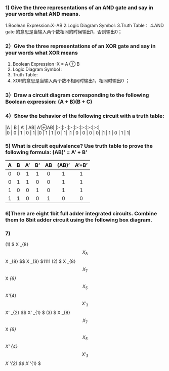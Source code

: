 ### 1) Give the three representations of an AND gate and say in your words what AND means.
1.Boolean Expression:X=AB
2.Logic Diagram Symbol:
3.Truth Table：
4.AND gate 的意思是当输入两个数相同的时候输出1，否则输出0；
### 2）Give the three representations of an XOR gate and say in your words what XOR means
1) Boolean Expression :X = A ⊕ B
2) Logic Diagram Symbol :
3) Truth Table:
4) XOR的意思是当输入两个数不相同时输出1，相同时输出0 ；
### 3）Draw a circuit diagram corresponding to the following Boolean expression: (A + B)(B + C)
### 4）Show the behavior of the following circuit with a truth table:
|A | 	B |	A’ |	AB| 	A’⊕AB|
|:-:|:-:|:-:|:-:|:-:|:-:|:-:|                         
|0 |	0 |	1 |	0 |	1|
|0 |	1 |	1 |	0 |	1|
|1 | 	0 |	0 |	0 |	0|
|1 |	1 |	0 |	1 |	1|
### 5) What is circuit equivalence? Use truth table to prove the following formula: (AB)’ = A’ + B’
|A| 	B|  	A’|  	B’|  	AB|  	(AB)’| A’+B’|
|:-:|:-:|:-:|:-:|:-:|:-:|:-:| 
| 0|  	0 | 	1 | 	1 | 	0 | 	1 | 	1| 
| 0|  	1|  	1|  	0 | 	0 | 	1 | 	1| 
| 1 | 	0 | 	0 | 	1 | 	0 | 	1 | 	1| 
| 1 | 	1 | 	0 | 	0 | 	1 | 	0 | 	0| 
### 6)There are eight 1bit full adder integrated circuits. Combine them to 8bit adder circuit using the following box diagram.


### 7)
(1)  $ X _{8} $$ X _{8} $$ X _{8} $$ X _{8} $1111
(2) $ X _{8} $$ X _{7} $$ X _{6} $$ X _{5} $$ X'_{4} $$ X' _{3} $$ X' _{2} $$ X' _{1} $
(3) $ X _{8} $$ X _{7} $$ X _{6} $$ X _{5} $$ X' _{4} $$ X '_{3} $$ X '_{2} $$ X '_{1} $
